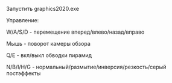 Запустить graphics2020.exe

Управление:

W/A/S/D - перемещение вперед/влево/назад/вправо

Мышь - поворот камеры обзора

Q/E - вкл/выкл обводки пирамид

N/B/I/H/G - нормальный/размытие/инверсия/резкость/серый постэффекты
